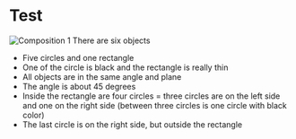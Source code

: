 # Test

![Composition 1](https://jgagne.github.io/ajovt3-zs21-vskk/img/00-composition/01-comp.png)
There are six objects

- Five circles and one rectangle
- One of the circle is black and the rectangle is really thin
- All objects are in the same angle and plane
- The angle is about 45 degrees
- Inside the rectangle are four circles = three circles are on the left side and one on the right side (between three circles is one circle with black color)
- The last circle is on the right side, but outside the rectangle


